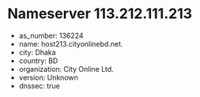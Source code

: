 # Nameserver 113.212.111.213

* as_number: 136224
* name: host213.cityonlinebd.net.
* city: Dhaka
* country: BD
* organization: City Online Ltd.
* version: Unknown
* dnssec: true

